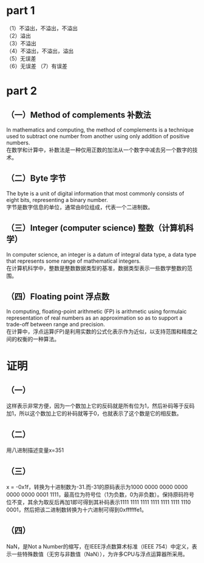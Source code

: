 # part 1
（1）不溢出，不溢出，不溢出  
（2）溢出  
（3）不溢出  
（4）不溢出，不溢出，溢出  
（5）无误差  
（6）无误差
（7）有误差
# part 2
## （一）Method of complements 补数法  
In mathematics and computing, the method of complements is a technique used to subtract one number from another using only addition of positive numbers.  
在数学和计算中，补数法是一种仅用正数的加法从一个数字中减去另一个数字的技术。  
## （二）Byte 字节  
The byte is a unit of digital information that most commonly consists of eight bits, representing a binary number.   
字节是数字信息的单位，通常由8位组成，代表一个二进制数。  
## （三）Integer (computer science)   整数（计算机科学）  
In computer science, an integer is a datum of integral data type, a data type that represents some range of mathematical integers.   
在计算机科学中，整数是整数数据类型的基准，数据类型表示一些数学整数的范围。    
## （四）Floating point  浮点数  
 In computing, floating-point arithmetic (FP) is arithmetic using formulaic representation of real numbers as an approximation so as to support a trade-off between range and precision.   
在计算中，浮点运算(FP)是利用实数的公式化表示作为近似，以支持范围和精度之间的权衡的一种算法。
# 证明
## （一）  
 这样表示非常方便，因为一个数加上它的反码就是所有位为1，然后补码等于反码加1，所以这个数加上它的补码就等于0，也就表示了这个数是它的相反数。  
## （二）  
 用八进制描述变量x=351  
## （三）  
 x = -0x1f，转换为十进制数为-31.而-31的原码表示为1000 0000 0000 0000 0000 0000 0001 1111，最高位为符号位（1为负数，0为非负数）。保持原码符号位不变，其余为取反后再加1即可得到其补码表示1111 1111 1111 1111 1111 1111 1110 0001，然后把该二进制数转换为十六进制可得到0xffffffe1。  
## （四）
NaN，是Not a Number的缩写，在IEEE浮点数算术标准（IEEE 754）中定义，表示一些特殊数值（无穷与非数值（NaN）），为许多CPU与浮点运算器所采用。
 
  
